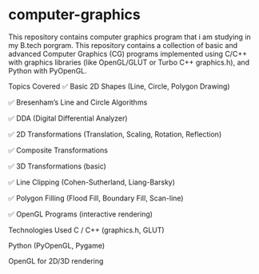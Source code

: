 # computer-graphics
This repository contains computer graphics program that i am studying in my B.tech porgram.
This repository contains a collection of basic and advanced Computer Graphics (CG) programs implemented using C/C++ with graphics libraries (like OpenGL/GLUT or Turbo C++ graphics.h), and Python with PyOpenGL.

Topics Covered
✅ Basic 2D Shapes (Line, Circle, Polygon Drawing)

✅ Bresenham’s Line and Circle Algorithms

✅ DDA (Digital Differential Analyzer)

✅ 2D Transformations (Translation, Scaling, Rotation, Reflection)

✅ Composite Transformations

✅ 3D Transformations (basic)

✅ Line Clipping (Cohen-Sutherland, Liang-Barsky)

✅ Polygon Filling (Flood Fill, Boundary Fill, Scan-line)

✅ OpenGL Programs (interactive rendering)

 Technologies Used
C / C++ (graphics.h, GLUT)

Python (PyOpenGL, Pygame)

OpenGL for 2D/3D rendering
